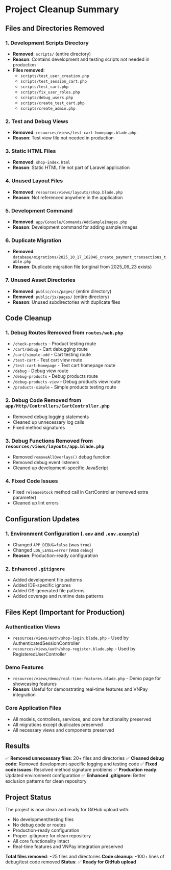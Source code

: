 # Project Cleanup Summary

## Files and Directories Removed

### 1. Development Scripts Directory
- **Removed**: `scripts/` (entire directory)
- **Reason**: Contains development and testing scripts not needed in production
- **Files removed**:
  - `scripts/test_user_creation.php`
  - `scripts/test_session_cart.php`
  - `scripts/test_cart.php`
  - `scripts/fix_user_roles.php`
  - `scripts/debug_users.php`
  - `scripts/create_test_cart.php`
  - `scripts/create_admin.php`

### 2. Test and Debug Views
- **Removed**: `resources/views/test-cart-homepage.blade.php`
- **Reason**: Test view file not needed in production

### 3. Static HTML Files
- **Removed**: `shop-index.html`
- **Reason**: Static HTML file not part of Laravel application

### 4. Unused Layout Files
- **Removed**: `resources/views/layouts/shop.blade.php`
- **Reason**: Not referenced anywhere in the application

### 5. Development Command
- **Removed**: `app/Console/Commands/AddSampleImages.php`
- **Reason**: Development command for adding sample images

### 6. Duplicate Migration
- **Removed**: `database/migrations/2025_10_17_162046_create_payment_transactions_table.php`
- **Reason**: Duplicate migration file (original from 2025_09_23 exists)

### 7. Unused Asset Directories
- **Removed**: `public/css/pages/` (entire directory)
- **Removed**: `public/js/pages/` (entire directory)
- **Reason**: Unused subdirectories with duplicate files

## Code Cleanup

### 1. Debug Routes Removed from `routes/web.php`
- `/check-products` - Product testing route
- `/cart/debug` - Cart debugging route
- `/cart/simple-add` - Cart testing route
- `/test-cart` - Test cart view route
- `/test-cart-homepage` - Test cart homepage route
- `/debug` - Debug view route
- `/debug-products` - Debug products route
- `/debug-products-view` - Debug products view route
- `/products-simple` - Simple products testing route

### 2. Debug Code Removed from `app/Http/Controllers/CartController.php`
- Removed debug logging statements
- Cleaned up unnecessary log calls
- Fixed method signatures

### 3. Debug Functions Removed from `resources/views/layouts/app.blade.php`
- Removed `removeAllOverlays()` debug function
- Removed debug event listeners
- Cleaned up development-specific JavaScript

### 4. Fixed Code Issues
- Fixed `releaseStock` method call in CartController (removed extra parameter)
- Cleaned up lint errors

## Configuration Updates

### 1. Environment Configuration (`.env` and `.env.example`)
- Changed `APP_DEBUG=false` (was `true`)
- Changed `LOG_LEVEL=error` (was `debug`)
- **Reason**: Production-ready configuration

### 2. Enhanced `.gitignore`
- Added development file patterns
- Added IDE-specific ignores
- Added OS-generated file patterns
- Added coverage and runtime data patterns

## Files Kept (Important for Production)

### Authentication Views
- `resources/views/auth/shop-login.blade.php` - Used by AuthenticatedSessionController
- `resources/views/auth/shop-register.blade.php` - Used by RegisteredUserController

### Demo Features
- `resources/views/demo/real-time-features.blade.php` - Demo page for showcasing features
- **Reason**: Useful for demonstrating real-time features and VNPay integration

### Core Application Files
- All models, controllers, services, and core functionality preserved
- All migrations except duplicates preserved
- All necessary views and components preserved

## Results

✅ **Removed unnecessary files**: 20+ files and directories
✅ **Cleaned debug code**: Removed development-specific logging and testing code
✅ **Fixed code issues**: Resolved method signature problems
✅ **Production ready**: Updated environment configuration
✅ **Enhanced .gitignore**: Better exclusion patterns for clean repository

## Project Status

The project is now clean and ready for GitHub upload with:
- No development/testing files
- No debug code or routes
- Production-ready configuration
- Proper .gitignore for clean repository
- All core functionality intact
- Real-time features and VNPay integration preserved

**Total files removed**: ~25 files and directories
**Code cleanup**: ~100+ lines of debug/test code removed
**Status**: ✅ **Ready for GitHub upload**